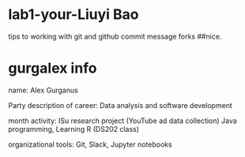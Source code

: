 # lab1-your-Liuyi Bao
tips to working with git and github
commit message 
forks
##nice.

# gurgalex info
name: Alex Gurganus

Party description of career: Data analysis and software development

month activity: ISu research project (YouTube ad data collection) Java programming, Learning R (DS202 class)

organizational tools: Git, Slack, Jupyter notebooks
